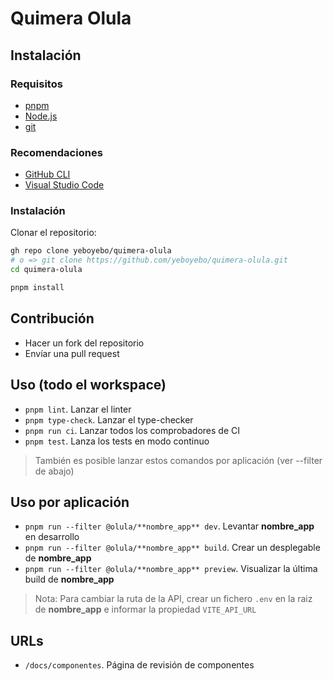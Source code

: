 # Quimera Olula

## Instalación

### Requisitos

- [pnpm](https://pnpm.io/installation)
- [Node.js](https://nodejs.org/es/download)
- [git](https://git-scm.com/book/es/v2/Inicio---Sobre-el-Control-de-Versiones-Instalaci%C3%B3n-de-Git)

### Recomendaciones

- [GitHub CLI](https://cli.github.com/)
- [Visual Studio Code](https://code.visualstudio.com/download)

### Instalación

Clonar el repositorio:

```sh
gh repo clone yeboyebo/quimera-olula
# o => git clone https://github.com/yeboyebo/quimera-olula.git
cd quimera-olula

pnpm install
```

## Contribución

- Hacer un fork del repositorio
- Envíar una pull request

## Uso (todo el workspace)

- `pnpm lint`. Lanzar el linter
- `pnpm type-check`. Lanzar el type-checker
- `pnpm run ci`. Lanzar todos los comprobadores de CI
- `pnpm test`. Lanza los tests en modo continuo

> También es posible lanzar estos comandos por aplicación (ver --filter de abajo)

## Uso por aplicación

- `pnpm run --filter @olula/**nombre_app** dev`. Levantar **nombre_app** en desarrollo
- `pnpm run --filter @olula/**nombre_app** build`. Crear un desplegable de **nombre_app**
- `pnpm run --filter @olula/**nombre_app** preview`. Visualizar la última build de **nombre_app**

> Nota: Para cambiar la ruta de la API, crear un fichero `.env` en la raiz de **nombre_app** e informar la propiedad `VITE_API_URL`

## URLs

- `/docs/componentes`. Página de revisión de componentes
